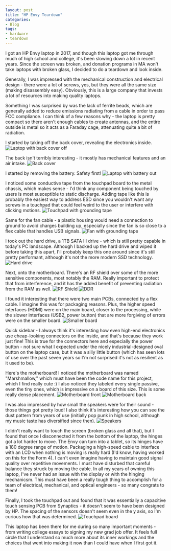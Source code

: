 ```yaml
---
layout: post
title: "HP Envy Teardown"
categories:
- Blog
tags:
- hardware
- teardown
---
```


I got an HP Envy laptop in 2017, and though this laptop got me through much of high school and college, it's been slowing down a lot in recent years. Since the screen was broken, and donation programs in MA won't take laptops with broken glass, I decided to do a teardown and look inside.

Generally, I was impressed with the mechanical construction and electrical design - there were a lot of screws, yes, but they were all the same size (making disassembly easy). Obviously, this is a large company that invests a lot of resources into making quality laptops. 

Something I was surprised by was the lack of ferrite beads, which are generally added to reduce emissions radiating from a cable in order to pass FCC compliance. I can think of a few reasons why - the laptop is pretty compact so there aren't enough cables to create antennas, and the entire outside is metal so it acts as a Faraday cage, attenuating quite a bit of radiation.

I started by taking off the back cover, revealing the electronics inside.
![Laptop with back cover off](/assets/images/teardown/teardown_first.jpg)

The back isn't terribly interesting - it mostly has mechanical features and an air intake.
![Back cover](/assets/images/teardown/teardown_back.jpg)

I started by removing the battery. Safety first!
![Laptop with battery out](/assets/images/teardown/teardown_batteryout.jpg)

I noticed some conductive tape from the touchpad board to the metal chassis, which makes sense - I'd think any component being touched by users is most susceptible to static discharge. Adding tape like this is probably the easiest way to address ESD since you wouldn't want any screws in a touchpad that could feel weird to the user or interfere with clicking motions. 
![Touchpad with grounding tape](/assets/images/teardown/teardown_touchpadtape.jpg)

Same for the fan cable - a plastic housing would need a connection to ground to avoid charges building up, especially since the fan is so close to a flex cable that handles USB signals.
![Fan with grounding tape](/assets/images/teardown/teardown_fan.jpg)

I took out the hard drive, a 1TB SATA III drive - which is still pretty capable in today's PC landscape. Although I backed up the hard drive and wiped it before taking this apart, I'll probably keep this one around since it's still pretty performant, although it's not the more modern SSD technology.
![Hard drive](/assets/images/teardown/teardown_harddrive.jpg)

Next, onto the motherboard. There's an RF shield over some of the more sensitive components, most notably the RAM. Really important to protect that from interference, and it has the added benefit of preventing radiation from the RAM as well.
![RF Shield](/assets/images/teardown/teardown_rfshield.jpg)
![DDR](/assets/images/teardown_ddr.jpg)

I found it interesting that there were two main PCBs, connected by a flex cable. I imagine this was for packaging reasons. Plus, the higher speed interfaces (HDMI) were on the main board, closer to the processing, while the slower interfaces (USB2, power button) that are more forgiving of errors were on the smaller board.
![Smaller board](/assets/images/teardown/teardown_smallboard.jpg)

Quick sidebar - I always think it's interesting how even high-end electronics use cheap-looking connectors on the inside, and that's because they work just fine! This is true for the connectors here and especially the power button - not sure what I expected under the nicely industrial-designed oval button on the laptop case, but it was a silly little button (which has seen lots of use over the past seven years so I'm not surprised it's not as resilient as it used to be).

Here's the motherboard! I noticed the motherboard was named "Marshmallow," which must have been the code name for this project, which I find really cute :) I also noticed they labeled every single passive, even the tiny ones, which is impressive on a board of this size. This is some really dense placement.
![Motherboard front](/assets/images/teardown/teardown_mobofront.jpg)
![Motherboard back](/assets/images/teardown/teardown_moboback.jpg)

I was also impressed by how small the speakers were for their sound - those things got pretty loud! I also think it's interesting how you can see the dust pattern from years of use (initially pop punk in high school, although my music taste has diversified since then).
![Speakers](/assets/images/teardown/teardown_speaker.jpg)

I didn't really want to touch the screen (broken glass and all that), but I found that once I disconnected it from the bottom of the laptop, the hinges got a lot harder to move. The Envy can turn into a tablet, so its hinges have a 180 degree range of motion. Packaging a high-speed cable to interface with an LCD when nothing is moving is really hard (I'd know, having worked on this for the Form 4). I can't even imagine having to maintain good signal quality over repetitive movements. I must have disturbed that careful balance they struck by moving the cable. In all my years of owning this laptop, I've never had an issue with the display or with the hinging mechanicsm. This must have been a really tough thing to accomplish for a team of electrical, mechanical, and optical engineers - so many congrats to them! 

Finally, I took the touchpad out and found that it was essentially a capacitive touch sensing PCB from Synaptics - it doesn't seem to have been designed by HP. The spacing of the sensors doesn't seem even in the y axis, so I'm curious how that was determined.
![Touchpad board](/assets/images/teardown/teardown_touchpad.jpg)

This laptop has been there for me during so many important moments - from writing college essays to signing my new grad job offer. It feels full circle that I understand so much more about its inner workings and the choices that went into making it now than I could have when I first got it.